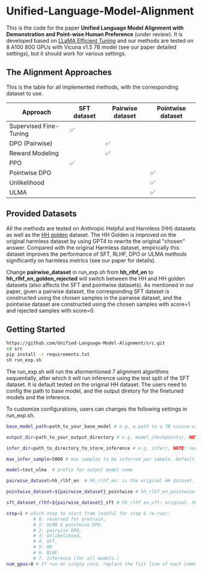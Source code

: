 # Unified-Language-Model-Alignment 
This is the code for the paper **Unified Language Model Alignment with Demonstration and Point-wise Human Preference** (under review). It is developed based on [LLaMA Efficient Tuning](https://github.com/hiyouga/LLaMA-Efficient-Tuning) and our methods are tested on 8 A100 80G GPUs with Vicuna v1.5 7B model (see our paper detailed settings), but it should work for various settings.

## The Alignment Approaches
This is the table for all implemented methods, with the corresponding dataset to use.

| Approach               |    SFT dataset     |  Pairwise dataset  |  Pointwise dataset |
| ---------------------- | ------------------ | ------------------ | ------------------ |
| Supervised Fine-Tuning | :white_check_mark: |                    |                    |
| DPO (Pairwise)         |                    | :white_check_mark: |                    |
| Reward Modeling        |                    | :white_check_mark: |                    |
| PPO                    | :white_check_mark: |                    |                    |
| Pointwise DPO          |                    |                    | :white_check_mark: |
| Unlikelihood           |                    |                    | :white_check_mark: |
| ULMA                   |                    |                    | :white_check_mark: |

## Provided Datasets

All the methods are tested on Anthropic Helpful and Harmless (HH) datasets as well as the [HH golden](https://huggingface.co/datasets/Unified-Language-Model-Alignment/Anthropic_HH_Golden) dataset. The HH Golden is improved on the original harmless dataset by using  GPT4 to rewrite the original "chosen" answer. Compared with the original Harmless dataset, empirically this dataset improves the performance of SFT, RLHF, DPO or ULMA methods significantly on harmless metrics (see our paper for details).

Change **pairwise_dataset** in run_exp.sh from **hh_rlhf_en** to **hh_rlhf_en_golden_rejected** will switch between the HH and HH golden datasets (also affects the SFT and pointwise datasets). As mentioned in our paper, given a pairwise dataset, the corresponding SFT dataset is constructed using the chosen samples in the pairwise dataset, and the pointwise dataset are constructed using the chosen samples with score=1 and rejected samples with score=0.

## Getting Started

```bash
https://github.com/Unified-Language-Model-Alignment/src.git
cd src
pip install -r requirements.txt
sh run_exp.sh
```

The run_exp.sh will run the aformentioned 7 alignment algorithms sequentially, after which it will run inference using the test split of the SFT dataset. It is default tested on the original HH dataset. The users need to config the path to base model, and the output diretory for the finetuned models and the inference.

To customize configurations, users can changes the following settings in run_exp.sh.

```bash
base_model_path=path_to_your_base_model # e.g. a path to a 7B vicuna-v1.5 model.

output_dir=path_to_your_output_directory # e.g. model_checkpoints/, NOTE: need to be end with a "/"

infer_dir=path_to_directory_to_store_inference # e.g. infer/, NOTE: need to be end with a "/"

max_infer_sample=5000 # max samples to be inferred per sample. Default uses the test split of sft dataset for inference.

model=test_ulma  # prefix for output model name

pairwise_dataset=hh_rlhf_en  # hh_rlhf_en: is the original HH dataset. hh_rlhf_en_golden_rejected: is the HH_golden.

pointwise_dataset=${pairwise_dataset}_pointwise # hh_rlhf_en_pointwise: original. hh_rlhf_en_golden_rejected_pointwise: golden.

sft_dataset_rlhf=${pairwise_dataset}_sft # hh_rlhf_en_sft: original. hh_rlhf_en_golden_rejected_sft: golden.

step=1 # which step to start from (useful for stop & re-run):
          # 0: reserved for pretrain,
          # 1: ULMA & pointwise DPO,
          # 2: pairwise DPO,
          # 3: Unlikelihood,
          # 4. SFT,
          # 5: RM
          # 6. RLHF.
          # 7. Inference (for all models.)
num_gpus=8 # If run on single card, replace the fist line of each command by: CUDA_VISIBLE_DEVICES=0 python src/train_bash.py
```